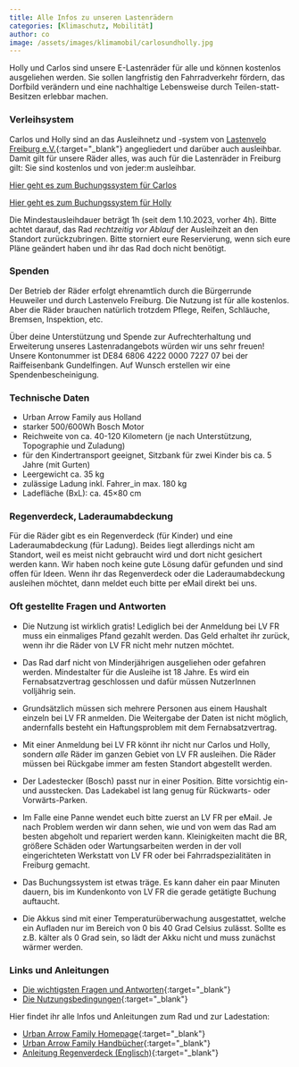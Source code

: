 ```yaml
---
title: Alle Infos zu unseren Lastenrädern
categories: [Klimaschutz, Mobilität]
author: co
image: /assets/images/klimamobil/carlosundholly.jpg
---
```


Holly und Carlos sind unsere E-Lastenräder für alle und können kostenlos ausgeliehen werden. Sie sollen langfristig den Fahrradverkehr fördern, das Dorfbild verändern und eine nachhaltige Lebensweise durch Teilen-statt-Besitzen erlebbar machen.

### Verleihsystem

Carlos und Holly sind an das Ausleihnetz und -system von [Lastenvelo Freiburg e.V.](https://www.lastenvelofreiburg.de/){:target="\_blank"} angegliedert und darüber auch ausleihbar. Damit gilt für unsere Räder alles, was auch für die Lastenräder in Freiburg gilt: Sie sind kostenlos und von jeder:m ausleihbar.

<a class="btn btn-success" href="https://www.lastenvelofreiburg.de/ausleihen-lastenvelo-21/" role="button" target="_blank">Hier geht es zum Buchungssystem für Carlos</a>

<a class="btn btn-success" href="https://www.lastenvelofreiburg.de/ausleihen-lastenvelo-42/" role="button" target="_blank">Hier geht es zum Buchungssystem für Holly</a>

Die Mindestausleihdauer beträgt 1h (seit dem 1.10.2023, vorher 4h). Bitte achtet darauf, das Rad _rechtzeitig vor Ablauf_ der Ausleihzeit an den Standort zurückzubringen. Bitte storniert eure Reservierung, wenn sich eure Pläne geändert haben und ihr das Rad doch nicht benötigt.

### Spenden

Der Betrieb der Räder erfolgt ehrenamtlich durch die Bürgerrunde Heuweiler und durch Lastenvelo Freiburg. Die Nutzung ist für alle kostenlos. Aber die Räder brauchen natürlich trotzdem Pflege, Reifen, Schläuche, Bremsen, Inspektion, etc.

Über deine Unterstützung und Spende zur Aufrechterhaltung und Erweiterung unseres Lastenradangebots würden wir uns sehr freuen!
Unsere Kontonummer ist DE84 6806 4222 0000 7227 07 bei der Raiffeisenbank Gundelfingen.
Auf Wunsch erstellen wir eine Spendenbescheinigung.

### Technische Daten

- Urban Arrow Family aus Holland
- starker 500/600Wh Bosch Motor
- Reichweite von ca. 40-120 Kilometern (je nach Unterstützung, Topographie und Zuladung)
- für den Kindertransport geeignet, Sitzbank für zwei Kinder bis ca. 5 Jahre (mit Gurten)
- Leergewicht ca. 35 kg
- zulässige Ladung inkl. Fahrer_in max. 180 kg
- Ladefläche (BxL): ca. 45×80 cm

### Regenverdeck, Laderaumabdeckung

Für die Räder gibt es ein Regenverdeck (für Kinder) und eine Laderaumabdeckung (für Ladung). Beides liegt allerdings nicht am Standort, weil es meist nicht gebraucht wird und dort nicht gesichert werden kann. Wir haben noch keine gute Lösung dafür gefunden und sind offen für Ideen. Wenn ihr das Regenverdeck oder die Laderaumabdeckung ausleihen möchtet, dann meldet euch bitte per eMail direkt bei uns.

### Oft gestellte Fragen und Antworten

- Die Nutzung ist wirklich gratis! Lediglich bei der Anmeldung bei LV FR muss ein einmaliges Pfand gezahlt werden. Das Geld erhaltet ihr zurück, wenn ihr die Räder von LV FR nicht mehr nutzen möchtet.

- Das Rad darf nicht von Minderjährigen ausgeliehen oder gefahren werden. Mindestalter für die Ausleihe ist 18 Jahre. Es wird ein Fernabsatzvertrag geschlossen und dafür müssen NutzerInnen volljährig sein.

- Grundsätzlich müssen sich mehrere Personen aus einem Haushalt einzeln bei LV FR anmelden. Die Weitergabe der Daten ist nicht möglich, andernfalls besteht ein Haftungsproblem mit dem Fernabsatzvertrag.

- Mit einer Anmeldung bei LV FR könnt ihr nicht nur Carlos und Holly, sondern _alle_ Räder im ganzen Gebiet von LV FR ausleihen. Die Räder müssen bei Rückgabe immer am festen Standort abgestellt werden.

- Der Ladestecker (Bosch) passt nur in einer Position. Bitte vorsichtig ein- und ausstecken. Das Ladekabel ist lang genug für Rückwarts- oder Vorwärts-Parken.

- Im Falle eine Panne wendet euch bitte zuerst an LV FR per eMail. Je nach Problem werden wir dann sehen, wie und von wem das Rad am besten abgeholt und repariert werden kann. Kleinigkeiten macht die BR, größere Schäden oder Wartungsarbeiten werden in der voll eingerichteten Werkstatt von LV FR oder bei Fahrradspezialitäten in Freiburg gemacht.

- Das Buchungssystem ist etwas träge. Es kann daher ein paar Minuten dauern, bis im Kundenkonto von LV FR die gerade getätigte Buchung auftaucht.

- Die Akkus sind mit einer Temperaturüberwachung ausgestattet, welche ein Aufladen nur im Bereich von 0 bis 40 Grad Celsius zulässt. Sollte es z.B. kälter als 0 Grad sein, so lädt der Akku nicht und muss zunächst wärmer werden.

### Links und Anleitungen

- [Die wichtigsten Fragen und Antworten](https://www.lastenvelofreiburg.de/#FAQ){:target="\_blank"}
- [Die Nutzungsbedingungen](https://www.lastenvelofreiburg.de/wp-content/uploads/2015/05/AGB_LastenVeloFreiburg.pdf){:target="\_blank"}

Hier findet ihr alle Infos und Anleitungen zum Rad und zur Ladestation:

- [Urban Arrow Family Homepage](https://www.urbanarrow.com/de/family){:target="\_blank"}
- [Urban Arrow Family Handbücher](https://www.urbanarrow.com/de/broschueren-handbuecher){:target="\_blank"}
- [Anleitung Regenverdeck (Englisch)](https://drive.google.com/file/d/1F3voq76KJBajpZ0bpBFX4QZDxQRQL8ny/view?usp=sharing){:target="\_blank"}
